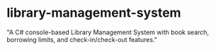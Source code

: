 # library-management-system
"A C# console-based Library Management System with book search, borrowing limits, and check-in/check-out features."
